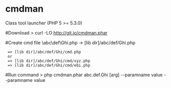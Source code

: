 cmdman
=========
Class tool launcher (PHP 5 >= 5.3.0)


#Download
	> curl -LO http://git.io/cmdman.phar

#Create cmd file
	\abc\def\Ghi.php
	 -> [lib dir]/abc/def/Ghi.php
	 
	 
	 => [lib dir]/abc/def/Ghi/cmd.php
	 or
	 => [lib dir]/abc/def/Ghi/cmd/xyz.php
	 => [lib dir]/abc/def/Ghi/cmd/ebi.php	 

#Run command
	> php cmdman.phar abc.def.Ghi [arg] --paramname value --paramname value 
	

